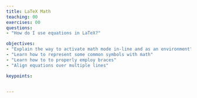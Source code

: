 ```yaml
---
title: LaTeX Math
teaching: 00
exercises: 00
questions:
- "How do I use equations in LaTeX?"

objectives:
- "Explain the way to activate math mode in-line and as an environment"
- "Learn how to represent some common symbols with math"
- "Learn how to to properly employ braces"
- "Align equations over multiple lines"

keypoints:


---
```

